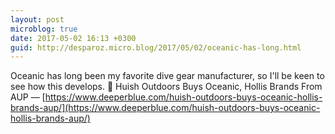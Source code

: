 ```yaml
---
layout: post
microblog: true
date: 2017-05-02 16:13 +0300
guid: http://desparoz.micro.blog/2017/05/02/oceanic-has-long.html
---
```

Oceanic has long been my favorite dive gear manufacturer, so I'll be keen to see how this develops. 🔗 Huish Outdoors Buys Oceanic, Hollis Brands From AUP — [https://www.deeperblue.com/huish-outdoors-buys-oceanic-hollis-brands-aup/](https://www.deeperblue.com/huish-outdoors-buys-oceanic-hollis-brands-aup/)
